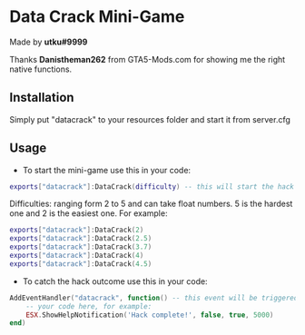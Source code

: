 # Data Crack Mini-Game

Made by **utku#9999**

Thanks **Danistheman262** from GTA5-Mods.com for showing me the right native functions.

## Installation

Simply put "datacrack" to your resources folder and start it from server.cfg

## Usage

- To start the mini-game use this in your code:

```lua
exports["datacrack"]:DataCrack(difficulty) -- this will start the hack
```

Difficulties: ranging form 2 to 5 and can take float numbers. 5 is the hardest one and 2 is the easiest one. For example:

```lua
exports["datacrack"]:DataCrack(2)
exports["datacrack"]:DataCrack(2.5)
exports["datacrack"]:DataCrack(3.7)
exports["datacrack"]:DataCrack(4)
exports["datacrack"]:DataCrack(4.5)
```

- To catch the hack outcome use this in your code:

```lua
AddEventHandler("datacrack", function() -- this event will be triggered once the player finished hacking
    -- your code here, for example:
    ESX.ShowHelpNotification('Hack complete!', false, true, 5000)
end)
```
